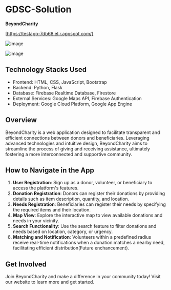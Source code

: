 # GDSC-Solution
**BeyondCharity**

[https://testapp-7db68.el.r.appspot.com/]

![image](https://github.com/kiranreddy0408/GDSC-Solution/assets/110777038/ebfb2c29-a278-4e60-aba7-0574e6bfcecc)

![image](https://github.com/kiranreddy0408/GDSC-Solution/assets/110777038/6af8fa12-22e8-4998-93b5-4b70e1239312)


## Technology Stacks Used

- Frontend: HTML, CSS, JavaScript, Bootstrap
- Backend: Python, Flask
- Database: Firebase Realtime Database, Firestore
- External Services: Google Maps API, Firebase Authentication
- Deployment: Google Cloud Platform, Google App Engine

## Overview

BeyondCharity is a web application designed to facilitate transparent and efficient connections between donors and beneficiaries. Leveraging advanced technologies and intuitive design, BeyondCharity aims to streamline the process of giving and receiving assistance, ultimately fostering a more interconnected and supportive community.

## How to Navigate in the App

1. **User Registration**: Sign up as a donor, volunteer, or beneficiary to access the platform's features.
2. **Donation Registration**: Donors can register their donations by providing details such as item description, quantity, and location.
3. **Needs Registration**: Beneficiaries can register their needs by specifying the required items and their location.
4. **Map View**: Explore the interactive map to view available donations and needs in your vicinity.
5. **Search Functionality**: Use the search feature to filter donations and needs based on location, category, or urgency.
6. **Matching and Notification**: Volunteers within a predefined radius receive real-time notifications when a donation matches a nearby need, facilitating efficient distribution(Future enchancement).

## Get Involved

Join BeyondCharity and make a difference in your community today! Visit our website to learn more and get started.
